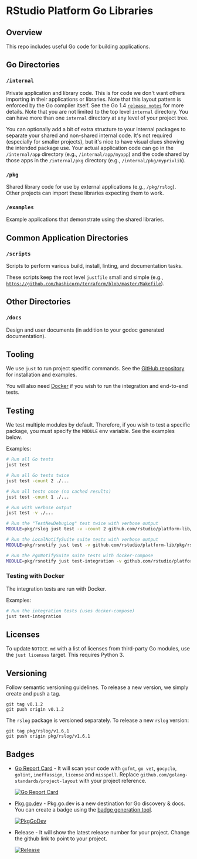 # RStudio Platform Go Libraries

## Overview

This repo includes useful Go code for building applications.

## Go Directories

### `/internal`

Private application and library code. This is for code we don't want others
importing in their applications or libraries. Note that this layout pattern is
enforced by the Go compiler itself. See the Go 1.4
[`release notes`](https://golang.org/doc/go1.4#internalpackages) for more
details. Note that you are not limited to the top level `internal` directory.
You can have more than one `internal` directory at any level of your project
tree.

You can optionally add a bit of extra structure to your internal packages to
separate your shared and non-shared internal code. It's not required (especially
for smaller projects), but it's nice to have visual clues showing the intended
package use. Your actual application code can go in the `/internal/app`
directory (e.g., `/internal/app/myapp`) and the code shared by those apps in the
`/internal/pkg` directory (e.g., `/internal/pkg/myprivlib`).

### `/pkg`

Shared library code for use by external applications (e.g., `/pkg/rslog`).
Other projects can import these libraries expecting them to work.

### `/examples`

Example applications that demonstrate using the shared libraries.

## Common Application Directories

### `/scripts`

Scripts to perform various build, install, linting, and documentation tasks.

These scripts keep the root level `justfile` small and simple (e.g.,
[`https://github.com/hashicorp/terraform/blob/master/Makefile`](https://github.com/hashicorp/terraform/blob/master/Makefile)).

## Other Directories

### `/docs`

Design and user documents (in addition to your godoc generated documentation).

## Tooling

We use `just` to run project specific commands. See the 
[GitHub repository](https://github.com/casey/just) for installation and 
examples.

You will also need [Docker](https://docs.docker.com/get-docker/) if you wish to 
run the integration and end-to-end tests.

## Testing

We test multiple modules by default. Therefore, if you wish to test a specific
package, you must specify the `MODULE` env variable. See the examples below. 

Examples:

```bash
# Run all Go tests
just test

# Run all Go tests twice
just test -count 2 ./...

# Run all tests once (no cached results)
just test -count 1 ./...

# Run with verbose output
just test -v ./...

# Run the "TestNewDebugLog" test twice with verbose output
MODULE=pkg/rslog just test -v -count 2 github.com/rstudio/platform-lib/pkg/rslog/debug -testify.m=TestNewDebugLog

# Run the LocalNotifySuite suite tests with verbose output
MODULE=pkg/rsnotify just test -v github.com/rstudio/platform-lib/pkg/rsnotify/locallistener -check.f=LocalNotifySuite

# Run the PgxNotifySuite suite tests with docker-compose
MODULE=pkg/rsnotify just test-integration -v github.com/rstudio/platform-lib/pkg/rsnotify/pgxlistener -check.f=PgxNotifySuite
```

### Testing with Docker

The integration tests are run with Docker. 

Examples:

```bash
# Run the integration tests (uses docker-compose)
just test-integration
```

## Licenses

To update `NOTICE.md` with a list of licenses from third-party Go modules,
use the `just licenses` target. This requires Python 3.

## Versioning

Follow semantic versioning guidelines. To release a new version, we simply
create and push a tag.

```shell
git tag v0.1.2
git push origin v0.1.2
```

The `rslog` package is versioned separately. To release a new `rslog` version:

```shell
git tag pkg/rslog/v1.6.1
git push origin pkg/rslog/v1.6.1
```

## Badges

* [Go Report Card](https://goreportcard.com/) - It will scan your code with
  `gofmt`, `go vet`, `gocyclo`, `golint`, `ineffassign`, `license` and
  `misspell`. Replace `github.com/golang-standards/project-layout` with your
  project reference.

    [![Go Report Card](https://goreportcard.com/badge/github.com/rstudio/platform-lib?style=flat-square)](https://goreportcard.com/report/github.com/rstudio/platform-lib)

* [Pkg.go.dev](https://pkg.go.dev) - Pkg.go.dev is a new destination for Go
  discovery & docs. You can create a badge using the
  [badge generation tool](https://pkg.go.dev/badge).

    [![PkgGoDev](https://pkg.go.dev/badge/github.com/rstudio/platform-lib)](https://pkg.go.dev/github.com/rstudio/platform-lib)

* Release - It will show the latest release number for your project. Change the
  github link to point to your project.

    [![Release](https://img.shields.io/github/release/rstudio/platform-lib.svg?style=flat-square)](https://github.com/rstudio/platform-lib/releases/latest)
